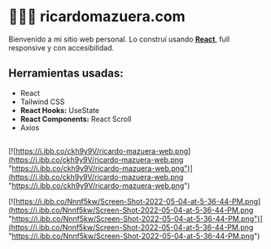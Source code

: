 # 👨🏽‍💻 ricardomazuera.com

Bienvenido a mi sitio web personal. Lo construí usando **[React](https://es.reactjs.org "React")**, full responsive y con accesibilidad.

## Herramientas usadas:

- React
- Tailwind CSS
- **React Hooks:** UseState
- **React Components:** React Scroll
- Axios

## 
[![https://i.ibb.co/ckh9y9V/ricardo-mazuera-web.png](https://i.ibb.co/ckh9y9V/ricardo-mazuera-web.png "https://i.ibb.co/ckh9y9V/ricardo-mazuera-web.png")](https://i.ibb.co/ckh9y9V/ricardo-mazuera-web.png "https://i.ibb.co/ckh9y9V/ricardo-mazuera-web.png")

[![https://i.ibb.co/Nnnf5kw/Screen-Shot-2022-05-04-at-5-36-44-PM.png](https://i.ibb.co/Nnnf5kw/Screen-Shot-2022-05-04-at-5-36-44-PM.png "https://i.ibb.co/Nnnf5kw/Screen-Shot-2022-05-04-at-5-36-44-PM.png")](https://i.ibb.co/Nnnf5kw/Screen-Shot-2022-05-04-at-5-36-44-PM.png "https://i.ibb.co/Nnnf5kw/Screen-Shot-2022-05-04-at-5-36-44-PM.png")